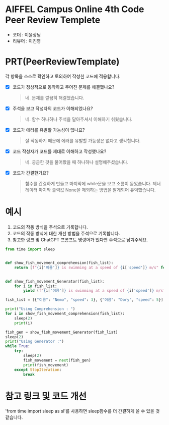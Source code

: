 # AIFFEL Campus Online 4th Code Peer Review Templete
- 코더 : 이윤상님
- 리뷰어 : 이진영


# PRT(PeerReviewTemplate) 
각 항목을 스스로 확인하고 토의하여 작성한 코드에 적용합니다.

- [X] 코드가 정상적으로 동작하고 주어진 문제를 해결했나요?
  > 네. 문제를 깔끔히 해결했습니다.
- [X] 주석을 보고 작성자의 코드가 이해되었나요?
  > 네. 함수 하나하나 주석을 달아주셔서 이해하기 쉬웠습니다.
- [X] 코드가 에러를 유발할 가능성이 없나요?
  > 잘 작동하기 때문에 에러를 유발할 가능성은 없다고 생각합니다.
- [X] 코드 작성자가 코드를 제대로 이해하고 작성했나요?
  > 네. 궁금한 것을 물어봤을 때 하나하나 설명해주셨습니다.
- [X] 코드가 간결한가요?
  > 함수를 간결하게 만들고 마지막에 while문을 보고 소름이 돋았습니다. 제너레이터 마지막 출력값 None을 제외하는 방법을 알게되어 유익했습니다. 

# 예시
1. 코드의 작동 방식을 주석으로 기록합니다.
2. 코드의 작동 방식에 대한 개선 방법을 주석으로 기록합니다.
3. 참고한 링크 및 ChatGPT 프롬프트 명령어가 있다면 주석으로 남겨주세요.
```python
from time import sleep                                                                     # time 모듈의 sleep 함수를 import함.


def show_fish_movement_comprehension(fish_list):                                           # show_fish_movement_comprehension함수를 지정
    return [f"{i['이름']} is swimming at a speed of {i['speed']} m/s" for i in fish_list]   # '이름'과 'spped'를 for 문을 이용해서 fish_list에서 가져옴.

                                                                                           # 컴프리헨션을 이용하여 for문을 작성함.
def show_fish_movement_Generator(fish_list):                                               # show_fish_movement-Generator 함수를 지정
    for i in fish_list:                                                                    # for문을 이용하면서 yield
        yield (f"{i['이름']} is swimming at a speed of {i['speed']} m/s")

fish_list = [{"이름": "Nemo", "speed": 3}, {"이름": "Dory", "speed": 5}]                     # fish_list 지정

print("Using Comprehension : ")
for i in show_fish_movement_comprehension(fish_list):                                      # for문을 이용해서 반복하고 sleep함수를 이용해서 2초 뒤에 print함수가 실행되도록 작성함.
    sleep(2)
    print(i)

fish_gen = show_fish_movement_Generator(fish_list)                                         # 제너레이터 객체 생성
sleep(2)
print("Using Generator :")
while True:                                                                                # 제너레이터 객체의 값을 하나씩 출력합니다.
    try:
        sleep(2)
        fish_movement = next(fish_gen)
        print(fish_movement)
    except StopIteration:                                                                  # 제너레이터에서 더 이상 반환한 값이 없을때 break
        break
```

# 참고 링크 및 코드 개선
'from time import sleep as sl'를 사용하면 sleep함수를 더 간결하게 쓸 수 있을 것 같습니다. 

